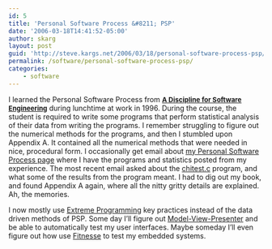 ```yaml
---
id: 5
title: 'Personal Software Process &#8211; PSP'
date: '2006-03-18T14:41:52-05:00'
author: skarg
layout: post
guid: 'http://steve.kargs.net/2006/03/18/personal-software-process-psp/'
permalink: /software/personal-software-process-psp/
categories:
    - software
---
```


I learned the Personal Software Process from [<font size="-1">**A Discipline for Software Engineering**</font>](http://www.sei.cmu.edu/publications/books/tsp-psp/discipline-sw-eng-complete-psp.html) during lunchtime at work in 1996. During the course, the student is required to write some programs that perform statistical analysis of their data from writing the programs. I remember struggling to figure out the numerical methods for the programs, and then I stumbled upon Appendix A. It contained all the numerical methods that were needed in nice, procedural form. I occasionally get email about [my Personal Software Process page](http://kargs.net/psp.html) where I have the programs and statistics posted from my experience. The most recent email asked about the [chitest.c](http://kargs.net/code/chitest.c) program, and what some of the results from the program meant. I had to dig out my book, and found Appendix A again, where all the nitty gritty details are explained. Ah, the memories.

I now mostly use [Extreme Programming](http://www.xprogramming.com/) key practices instead of the data driven methods of PSP. Some day I’ll figure out [Model-View-Presenter](http://www.martinfowler.com/eaaDev/ModelViewPresenter.html) and be able to automatically test my user interfaces. Maybe someday I’ll even figure out how use [Fitnesse](http://fitnesse.org/) to test my embedded systems.